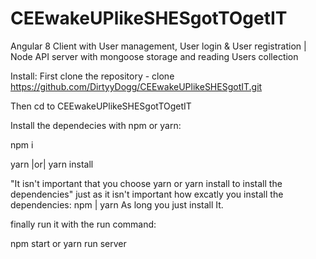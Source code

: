 # CEEwakeUPlikeSHESgotTOgetIT
Angular 8 Client with User management, User login &amp; User registration | Node API server with mongoose storage and reading Users collection 

Install:
First clone the repository - clone https://github.com/DirtyyDogg/CEEwakeUPlikeSHESgotIT.git

Then cd to CEEwakeUPlikeSHESgotTOgetIT

Install the dependecies with npm or yarn:

npm i

yarn |or| yarn install 

"It isn't important that you choose yarn or yarn install to install the dependencies" just as it isn't important how excatly you install the dependencies: npm | yarn As long you just install It.

finally run it with the run command:

npm start or yarn run server
